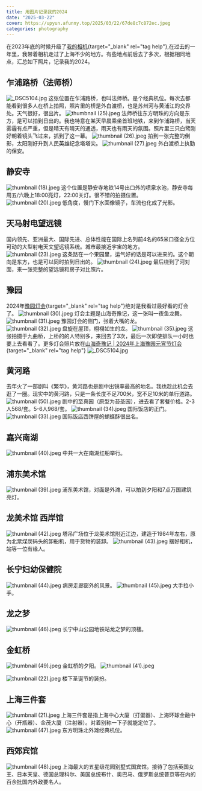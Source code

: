 ```yaml
---
title: 用图片记录我的2024
date: "2025-03-22"
cover: https://upyun.afunny.top/2025/03/22/67de8c7c872ec.jpeg
categories: photography
---
```


在2023年底的时候升级了[我的相机](/my-camera){target="_blank" rel="tag help"},在过去的一年里，我带着相机走过了上海不少的地方。有些地点前后去了多次，根据相同地点，汇总如下照片，记录我的2024。
## 乍浦路桥（法师桥）
![_DSC5104.jpg](https://upyun.afunny.top/2025/03/22/67de89296a346.jpeg)
这张位置在乍浦路桥，也叫法师桥。是个经典机位。每次去都能看到很多人在桥上拍照，照片里的桥是外白渡桥，也是苏州河与黄浦江的交界处。天气很好，很出片。
![thumbnail (25).jpeg](https://upyun.afunny.top/2025/03/22/67de8aa2df891.jpeg)
法师桥往东方明珠的方向是东方，是可以拍到日出的。我也特意在某天早晨乘坐首班地铁，来到乍浦路桥，当天雾霾有点严重，但是晴天有晴天的通透，雨天也有雨天的氛围。照片里三只白鹭刚好朝着镜头飞过来，抓到了这一幕。
![thumbnail (26).jpeg](https://upyun.afunny.top/2025/03/22/67de8ad86e5c9.jpeg)
拍到一张完整的倒影，太阳刚好升到人民英雄纪念塔塔尖。
![thumbnail (27).jpeg](https://upyun.afunny.top/2025/03/22/67de8b07db5d4.jpeg)
外白渡桥上执勤的保安。

## 静安寺
![thumbnail (18).jpeg](https://upyun.afunny.top/2025/03/22/67de895b796e7.jpeg)
这个位置是静安寺地铁14号出口外的喷泉水池，静安寺每周五/六晚上18:00亮灯，22:00关灯。很不错的拍摄位置。
![thumbnail (20).jpeg](https://upyun.afunny.top/2025/03/22/67de89d8a1c80.jpeg)
低角度，慢门下水面像镜子，车流也化成了光影。

## 天马射电望远镜
国内领先、亚洲最大、国际先进、总体性能在国际上名列前4名的65米口径全方位可动的大型射电天文望远镜系统。城市最接近宇宙的地方。
![thumbnail (23).jpeg](https://upyun.afunny.top/2025/03/22/67de8a624ba08.jpeg)
这条路在一个果园里，运气好的话是可以进来的。这个朝向是东方，也是可以同时拍到日出的。
![thumbnail (24).jpeg](https://upyun.afunny.top/2025/03/22/67de8a872b97f.jpeg)
最后绕到了河对面，来一张完整的望远镜和房子对比照片。

## 豫园
2024年[豫园灯会](/2024-yuyuan-light){target="_blank" rel="tag help"}绝对是我看过最好看的灯会了。
![thumbnail (30).jpeg](https://upyun.afunny.top/2025/03/22/67de8bef40cfd.jpeg)
灯会主题是山海奇豫记，这一张叫一夜鱼龙舞。
![thumbnail (31).jpeg](https://upyun.afunny.top/2025/03/22/67de8c4db9b67.jpeg)
豫园灯会的侧门，张着大嘴的龙。
![thumbnail (32).jpeg](https://upyun.afunny.top/2025/03/22/67de8c507672d.jpeg)
盘旋在屋顶，栩栩如生的龙。
![thumbnail (35).jpeg](https://upyun.afunny.top/2025/03/22/67de8c7c872ec.jpeg)
这张拍摄于九曲桥，上桥的的人特别多，来回去了3次，最后一次即使排队一小时也要上去看看了。更多灯会照片放在[山海奇豫记 | 2024年上海豫园元宵节灯会](/2024-yuyuan-light){target="_blank" rel="tag help"}
![_DSC5104.jpg](https://upyun.afunny.top/2025/03/22/67de88c6291bc.jpeg)

## 黄河路
去年火了一部剧叫《繁华》，黄河路也是剧中出镜率最高的地名。我也趁此机会去逛了一圈。现实中的黄河路，只是一条长度不足700米，宽不足10米的单行道路。
![thumbnail (50).jpeg](https://upyun.afunny.top/2025/03/22/67deb0f3362b5.jpeg)
剧中的至真园（原型为苔圣园），进去看了套餐价格。2-3人568/套。5-6人968/套。
![thumbnail (34).jpeg](https://upyun.afunny.top/2025/03/22/67de8c4a2713c.jpeg)
国际饭店的正门。
![thumbnail (33).jpeg](https://upyun.afunny.top/2025/03/22/67de8c4a3526b.jpeg)
国际饭店西饼屋的蝴蝶酥很出名。

## 嘉兴南湖
![thumbnail (40).jpeg](https://upyun.afunny.top/2025/03/22/67de8de9e31bc.jpeg)
中共一大在南湖红船举行。
## 浦东美术馆
![thumbnail (39).jpeg](https://upyun.afunny.top/2025/03/22/67de8d9baacde.jpeg)
浦东美术馆，对面是外滩，可以拍到夕阳和7点万国建筑亮灯。 

## 龙美术馆 西岸馆
![thumbnail (42).jpeg](https://upyun.afunny.top/2025/03/22/67de8ebe38b6b.jpeg)
塔吊广场位于龙美术馆附近江边，建造于1984年左右，原为北票煤炭码头的卸船机，用于货物的装卸。
![thumbnail (43).jpeg](https://upyun.afunny.top/2025/03/22/67de8ec528e78.jpeg)
摆好相机，站等一位有缘人。

## 长宁妇幼保健院
![thumbnail (44).jpeg](https://upyun.afunny.top/2025/03/22/67de8fc548f8f.jpeg)
病房走廊窗外的风景。
![thumbnail (45).jpeg](https://upyun.afunny.top/2025/03/22/67de8fdbba8f3.jpeg)
大手拉小手。

## 龙之梦
![thumbnail (46).jpeg](https://upyun.afunny.top/2025/03/22/67de8ff70dcc6.jpeg)
长宁中山公园地铁站龙之梦的顶楼。

## 金虹桥
![thumbnail (49).jpeg](https://upyun.afunny.top/2025/03/22/67de905548e64.jpeg)
金虹桥的夕阳。
![thumbnail (41).jpeg](https://upyun.afunny.top/2025/03/22/67de8eb72cf5a.jpeg)

![thumbnail (22).jpeg](https://upyun.afunny.top/2025/03/22/67de8a3a3594a.jpeg)
楼下圣诞节的装扮。

## 上海三件套
![thumbnail (21).jpeg](https://upyun.afunny.top/2025/03/22/67de8a0e95b5c.jpeg)
上海三件套是指上海中心大廈（打蛋器）、上海环球金融中心（开瓶器）、金茂大廈（注射器）。对着别称一下子就能定位了。
![thumbnail (47).jpeg](https://upyun.afunny.top/2025/03/22/67de908fd6c99.jpeg)
东方明珠北外滩经典机位。

## 西郊宾馆
![thumbnail (48).jpeg](https://upyun.afunny.top/2025/03/22/67de900a9ad32.jpeg)
上海最大的五星级花园别墅式国宾馆。接待了包括英国女王、日本天皇、德国总理科尔、美国总统布什、奥巴马、俄罗斯总统普京等在内的百余批国内外政要名人。
